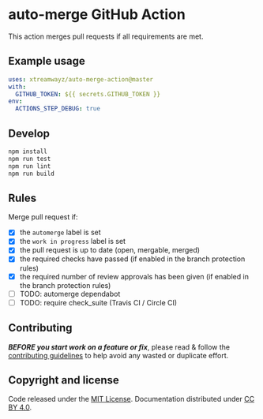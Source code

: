 # auto-merge GitHub Action

This action merges pull requests if all requirements are met.

## Example usage

```yaml
uses: xtreamwayz/auto-merge-action@master
with:
  GITHUB_TOKEN: ${{ secrets.GITHUB_TOKEN }}
env:
  ACTIONS_STEP_DEBUG: true
```

## Develop

```bash
npm install
npm run test
npm run lint
npm run build
```

## Rules

Merge pull request if:

- [x] the `automerge` label is set
- [x] the `work in progress` label is set
- [x] the pull request is up to date (open, mergable, merged)
- [x] the required checks have passed (if enabled in the branch protection rules)
- [x] the required number of review approvals has been given (if enabled in the branch protection rules)
- [ ] TODO: automerge dependabot
- [ ] TODO: require check_suite (Travis CI / Circle CI)

## Contributing

***BEFORE you start work on a feature or fix***, please read & follow the
[contributing guidelines](https://github.com/xtreamwayz/.github/blob/master/CONTRIBUTING.md#contributing)
to help avoid any wasted or duplicate effort.

## Copyright and license

Code released under the [MIT License](https://github.com/xtreamwayz/.github/blob/master/LICENSE.md).
Documentation distributed under [CC BY 4.0](https://creativecommons.org/licenses/by/4.0/).
